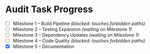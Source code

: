 # Audit Task Progress

- [ ] Milestone 1 – Build Pipeline *(blocked: touches forbidden paths)*
- [ ] Milestone 2 – Testing Expansion *(waiting on Milestone 1)*
- [ ] Milestone 3 – Dependency Updates *(waiting on Milestone 1)*
- [ ] Milestone 4 – Code Quality *(blocked: touches forbidden paths)*
- [x] Milestone 5 – Documentation
